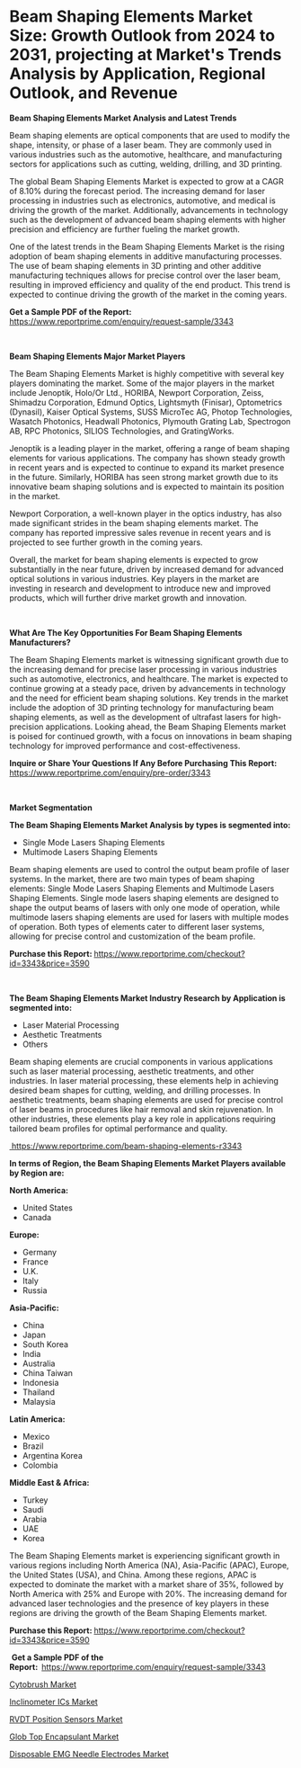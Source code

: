 <p><h1>Beam Shaping Elements Market Size: Growth Outlook from 2024 to 2031, projecting at Market's Trends Analysis by Application, Regional Outlook, and Revenue</h1></p><p><strong>Beam Shaping Elements Market Analysis and Latest Trends</strong></p>
<p><p>Beam shaping elements are optical components that are used to modify the shape, intensity, or phase of a laser beam. They are commonly used in various industries such as the automotive, healthcare, and manufacturing sectors for applications such as cutting, welding, drilling, and 3D printing.</p><p>The global Beam Shaping Elements Market is expected to grow at a CAGR of 8.10% during the forecast period. The increasing demand for laser processing in industries such as electronics, automotive, and medical is driving the growth of the market. Additionally, advancements in technology such as the development of advanced beam shaping elements with higher precision and efficiency are further fueling the market growth.</p><p>One of the latest trends in the Beam Shaping Elements Market is the rising adoption of beam shaping elements in additive manufacturing processes. The use of beam shaping elements in 3D printing and other additive manufacturing techniques allows for precise control over the laser beam, resulting in improved efficiency and quality of the end product. This trend is expected to continue driving the growth of the market in the coming years.</p></p>
<p><strong>Get a Sample PDF of the Report:&nbsp;</strong> <a href="https://www.reportprime.com/enquiry/request-sample/3343">https://www.reportprime.com/enquiry/request-sample/3343</a></p>
<p>&nbsp;</p>
<p><strong>Beam Shaping Elements Major Market Players</strong></p>
<p><p>The Beam Shaping Elements Market is highly competitive with several key players dominating the market. Some of the major players in the market include Jenoptik, Holo/Or Ltd., HORIBA, Newport Corporation, Zeiss, Shimadzu Corporation, Edmund Optics, Lightsmyth (Finisar), Optometrics (Dynasil), Kaiser Optical Systems, SUSS MicroTec AG, Photop Technologies, Wasatch Photonics, Headwall Photonics, Plymouth Grating Lab, Spectrogon AB, RPC Photonics, SILIOS Technologies, and GratingWorks.</p><p>Jenoptik is a leading player in the market, offering a range of beam shaping elements for various applications. The company has shown steady growth in recent years and is expected to continue to expand its market presence in the future. Similarly, HORIBA has seen strong market growth due to its innovative beam shaping solutions and is expected to maintain its position in the market.</p><p>Newport Corporation, a well-known player in the optics industry, has also made significant strides in the beam shaping elements market. The company has reported impressive sales revenue in recent years and is projected to see further growth in the coming years.</p><p>Overall, the market for beam shaping elements is expected to grow substantially in the near future, driven by increased demand for advanced optical solutions in various industries. Key players in the market are investing in research and development to introduce new and improved products, which will further drive market growth and innovation.</p></p>
<p>&nbsp;</p>
<p><strong>What Are The Key Opportunities For Beam Shaping Elements Manufacturers?</strong></p>
<p><p>The Beam Shaping Elements market is witnessing significant growth due to the increasing demand for precise laser processing in various industries such as automotive, electronics, and healthcare. The market is expected to continue growing at a steady pace, driven by advancements in technology and the need for efficient beam shaping solutions. Key trends in the market include the adoption of 3D printing technology for manufacturing beam shaping elements, as well as the development of ultrafast lasers for high-precision applications. Looking ahead, the Beam Shaping Elements market is poised for continued growth, with a focus on innovations in beam shaping technology for improved performance and cost-effectiveness.</p></p>
<p><strong>Inquire or Share Your Questions If Any Before Purchasing This Report:</strong> <a href="https://www.reportprime.com/enquiry/pre-order/3343">https://www.reportprime.com/enquiry/pre-order/3343</a></p>
<p>&nbsp;</p>
<p><strong>Market Segmentation</strong></p>
<p><strong>The Beam Shaping Elements Market Analysis by types is segmented into:</strong></p>
<p><ul><li>Single Mode Lasers Shaping Elements</li><li>Multimode Lasers Shaping Elements</li></ul></p>
<p><p>Beam shaping elements are used to control the output beam profile of laser systems. In the market, there are two main types of beam shaping elements: Single Mode Lasers Shaping Elements and Multimode Lasers Shaping Elements. Single mode lasers shaping elements are designed to shape the output beams of lasers with only one mode of operation, while multimode lasers shaping elements are used for lasers with multiple modes of operation. Both types of elements cater to different laser systems, allowing for precise control and customization of the beam profile.</p></p>
<p><strong>Purchase this Report:&nbsp;</strong><a href="https://www.reportprime.com/checkout?id=3343&price=3590">https://www.reportprime.com/checkout?id=3343&price=3590</a></p>
<p>&nbsp;</p>
<p><strong>The Beam Shaping Elements Market Industry Research by Application is segmented into:</strong></p>
<p><ul><li>Laser Material Processing</li><li>Aesthetic Treatments</li><li>Others</li></ul></p>
<p><p>Beam shaping elements are crucial components in various applications such as laser material processing, aesthetic treatments, and other industries. In laser material processing, these elements help in achieving desired beam shapes for cutting, welding, and drilling processes. In aesthetic treatments, beam shaping elements are used for precise control of laser beams in procedures like hair removal and skin rejuvenation. In other industries, these elements play a key role in applications requiring tailored beam profiles for optimal performance and quality.</p></p>
<p><a href="https://www.reportprime.com/beam-shaping-elements-r3343">&nbsp;https://www.reportprime.com/beam-shaping-elements-r3343</a></p>
<p><strong>In terms of Region, the Beam Shaping Elements Market Players available by Region are:</strong></p>
<p>
    <p> <strong> North America: </strong>
        <ul>
            <li>United States</li>
            <li>Canada</li>
        </ul>
        </p> 
    <p> <strong> Europe: </strong>
        <ul>
            <li>Germany</li>
            <li>France</li>
            <li>U.K.</li>
            <li>Italy</li>
            <li>Russia</li>
        </ul>
        </p> 
    <p> <strong> Asia-Pacific: </strong>
        <ul>
            <li>China</li>
            <li>Japan</li>
            <li>South Korea</li>
            <li>India</li>
            <li>Australia</li>
            <li>China Taiwan</li>
            <li>Indonesia</li>
            <li>Thailand</li>
            <li>Malaysia</li>
        </ul>
        </p> 
    <p> <strong> Latin America: </strong>
        <ul>
            <li>Mexico</li>
            <li>Brazil</li>
            <li>Argentina Korea</li>
            <li>Colombia</li>
        </ul>
        </p> 
    <p> <strong> Middle East & Africa: </strong>
        <ul>
            <li>Turkey</li>
            <li>Saudi</li>
            <li>Arabia</li>
            <li>UAE</li>
            <li>Korea</li>
        </ul>
    </p>
    </p>
<p><p>The Beam Shaping Elements market is experiencing significant growth in various regions including North America (NA), Asia-Pacific (APAC), Europe, the United States (USA), and China. Among these regions, APAC is expected to dominate the market with a market share of 35%, followed by North America with 25% and Europe with 20%. The increasing demand for advanced laser technologies and the presence of key players in these regions are driving the growth of the Beam Shaping Elements market.</p></p>
<p><strong>Purchase this Report: </strong><a href="https://www.reportprime.com/checkout?id=3343&price=3590">https://www.reportprime.com/checkout?id=3343&price=3590</a></p>
<p>&nbsp;<strong>Get a Sample PDF of the Report:&nbsp;&nbsp;</strong><a href="https://www.reportprime.com/enquiry/request-sample/3343">https://www.reportprime.com/enquiry/request-sample/3343</a></p>
<p><strong></strong></p>
<p><p><a href="https://issuu.com/reportprime-2/docs/cytobrush-market-size-2030.pptx">Cytobrush Market</a></p><p><a href="https://github.com/riwar777/Market-Research-Report-List-1/blob/main/inclinometer-ics-market.md">Inclinometer ICs Market</a></p><p><a href="https://www.linkedin.com/pulse/rvdt-position-sensors-market-global-insights-sales-trends-axmre">RVDT Position Sensors Market</a></p><p><a href="https://www.linkedin.com/pulse/glob-top-encapsulant-market-overview-global-trends-future-prospects-n6zqc">Glob Top Encapsulant Market</a></p><p><a href="https://issuu.com/reportprime-2/docs/disposable-emg-needle-electrodes-market-size-2030.">Disposable EMG Needle Electrodes Market</a></p></p>